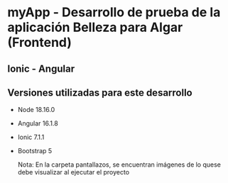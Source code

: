 # myApp - Desarrollo de prueba de la aplicación Belleza para Algar (Frontend)

## Ionic - Angular

## Versiones utilizadas para este desarrollo

- Node 18.16.0
- Angular 16.1.8
- Ionic 7.1.1
- Bootstrap 5

  Nota: En la carpeta pantallazos, se encuentran imágenes de lo quese debe visualizar al ejecutar el proyecto


